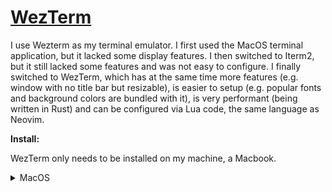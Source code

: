 # [WezTerm](https://wezfurlong.org/wezterm/index.html)

I use Wezterm as my terminal emulator. I first used the MacOS terminal application, but it lacked
some display features. I then switched to Iterm2, but it still lacked some features and was not easy
to configure. I finally switched to WezTerm, which has at the same time more features (e.g. window
with no title bar but resizable), is easier to setup (e.g. popular fonts and background colors are
bundled with it), is very performant (being written in Rust) and can be configured via Lua code, the
same language as Neovim.

**Install:**

WezTerm only needs to be installed on my machine, a Macbook.

<details>
    <summary>MacOS</summary>
    ```shell
    brew install --cask wezterm
    ```
</details>
